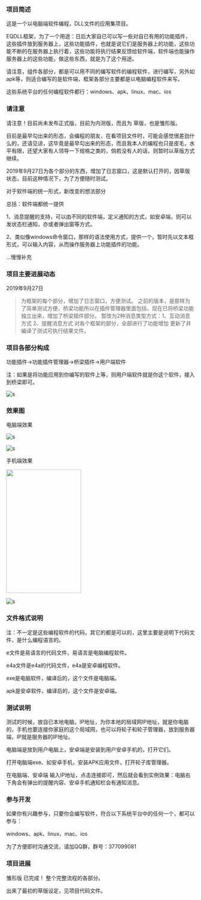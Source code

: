 ### 项目简述

这是一个以电脑端软件编程，DLL文件的应用集项目。

EQDLL框架，为了一个用途：日后大家自已可以写一些对自已有用的功能插件，这些插件放到服务器上，这些功能插件，也就是说它们是服务器上的功能，这些功能不断的在服务器上执行着，这些功能将执行结果反馈给软件端，软件端也能操作服务器上的这些功能，做这些东西，就是为了这个用途。

请注意，组件各部分，都是可以用不同的编写软件的编程软件，进行编写，另外如apk等，则适合编写的是软件端，框架各部分主要都是以电脑编程软件来写。

这些系统平台的任何编程软件都行：windows、apk、linux、mac、ios


### 请注意

请注意！目前尚未发布正式版，目前为内测版，而且为 草版，也是雏形版。

目前是最早勾出来的形态，会编程的朋友，在看项目文件时，可能会感觉很差劲什么的，还请见谅，这毕竟是最早勾出来的形态，而且我本人的编程也只是皮毛，水平有限，还望大家有人领导一下规格之类的，倘若没有人的话，则暂时以草版方式继续。

2019年9月27日为各个部分的东西，增加了日志窗口，这是默认打开的，因草版状态，目前这种情况下，为了方便随时测试。

对于软件端的统一形式，新改变的想法部分

总括：软件端都统一提供

1、消息提醒的支持，可以由不同的软件端，定义通知的方式，如安卓端，则可以发状态栏通知，亦或者弹出窗等方式。

2、类似像windows命令窗口，那样的语法使用方式，提供一个，暂时先以文本框形式，可以输入内容，从而操作服务器上功能插件的功能。

...慢慢补充

### 项目主要进展动态

2019年9月27日
>为框架的每个部分，增加了日志窗口，方便测试。
>之前的版本，是那样为了简单测试方便，桥梁功能所以在插件管理器里面包括，现在已将桥梁功能独立出来，增加了桥梁插件部分。
>暂改为2种消息类型方式：1、互动消息方式 2、提醒消息方式
>对各个框架的部分，全部进行了功能增加
>更新了并编译了测试可执行结果文件。


### 项目各部分构成

功能插件→功能插件管理器→桥梁插件→用户端软件

注：如果是将功能应用到你编写的软件上等，则用户端软件就是你这个软件，接入到桥梁即可。

![s](https://github.com/soyoumi/eqdll/blob/master/%E6%95%88%E6%9E%9C%E5%9B%BE/%E6%A1%86%E6%9E%B6%E5%90%84%E9%83%A8%E5%88%86%E6%9E%84%E6%88%90.jpg)




### 效果图

电脑端效果

![s](https://github.com/soyoumi/eqdll/blob/master/%E6%95%88%E6%9E%9C%E5%9B%BE/%E7%94%B5%E8%84%91%E7%AB%AF%E5%AE%9E%E9%AA%8C%E6%95%88%E6%9E%9C%2020190921132206.png)

![s](https://github.com/soyoumi/eqdll/blob/master/%E6%95%88%E6%9E%9C%E5%9B%BE/%E7%94%B5%E8%84%91%E7%AB%AF%20%E5%8F%B3%E4%B8%8B%E8%A7%92%E5%BC%B9%E5%87%BA%E7%AA%97%20%E6%8F%90%E9%86%92%E5%86%85%E5%AE%B9%20%E6%95%88%E6%9E%9C%E6%88%AA%E5%9B%BE.png)

手机端效果 

<img src="https://github.com/soyoumi/eqdll/blob/master/%E6%95%88%E6%9E%9C%E5%9B%BE/%E6%89%8B%E6%9C%BA%E7%AB%AF%E5%AE%9E%E9%AA%8C%E6%95%88%E6%9E%9C%2020190921132143.png" height="330" width="200">

![s](https://github.com/soyoumi/eqdll/blob/master/%E6%95%88%E6%9E%9C%E5%9B%BE/%E5%AE%89%E5%8D%93%E6%89%8B%E6%9C%BA%E7%AB%AF%20%E7%8A%B6%E6%80%81%E6%A0%8F%E6%8F%90%E9%86%92%E5%86%85%E5%AE%B9%20%E6%95%88%E6%9E%9C%E6%88%AA%E5%9B%BE.png)






### 文件格式说明

注：不一定是这些编程软件的代码，其它的都是可以的，这里主要是说明下代码文件，是什么编程语言的。

e文件是易语言的代码文件，易语言是电脑编程软件。

e4a文件是e4a的代码文件，e4a是安卓编程软件。

exe是电脑软件，编译后的，这个文件是电脑端。

apk是安卓软件，编译后的，这个文件是安卓端。






### 测试说明

测试的时候，放自已本地电脑，IP地址，为你本地的局域网IP地址，就是你电脑的，手机也要连接你家庭的这个局域网，也可以将轮子和轮子管理器，放到服务器端，IP就是服务器的IP地址。

电脑端是放到用户电脑上，安卓端是安装到用户安卓手机的，打开它们。

打开电脑端exe、如安卓手机，安装APK应用文件，打开轮子库管理器。

在电脑端、安卓端 输入IP地址，点击连接即可，然后就会看到实例效果：电脑右下角会有弹出的提醒内容、安卓手机通知栏会有通知消息。





### 参与开发

如果你有兴趣参与，只要你会编写软件，符合以下系统平台中的任何一个，都可以参与：

windows、apk、linux、mac、ios

为了方便即时沟通交流，请加QQ群，群号：377099081





### 项目进展

雏形版 已完成！ 整个完整流程的各部分。

出来了最初的草版设定，见项目代码文件。

